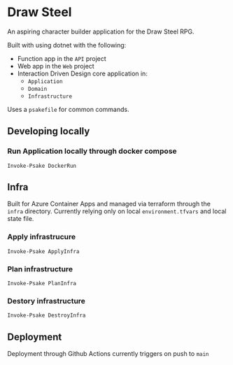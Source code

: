# Draw Steel
An aspiring character builder application for the Draw Steel RPG.

Built with using dotnet with the following:
- Function app in the `API` project
- Web app in the `Web` project
- Interaction Driven Design core application in:
    - `Application`
    - `Domain`
    - `Infrastructure`

Uses a `psakefile` for common commands.

## Developing locally

### Run Application locally through docker compose
```
Invoke-Psake DockerRun
```

## Infra
Built for Azure Container Apps and managed via terraform through the `infra` directory. Currently relying only on local `environment.tfvars` and local state file.

### Apply infrastrucure
```
Invoke-Psake ApplyInfra
```
### Plan infrastructure
```
Invoke-Psake PlanInfra
```
### Destory infrastructure
```
Invoke-Psake DestroyInfra
```

## Deployment
Deployment through Github Actions currently triggers on push to `main`
